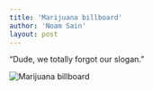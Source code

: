 ```yaml
---
title: 'Marijuana billboard'
author: 'Noam Sain'
layout: post
---
```


“Dude, we totally forgot our slogan.”

![Marijuana billboard](https://4.bp.blogspot.com/_8aN4krk1nsk/S235p-BN-MI/AAAAAAAAAYk/nMu2zWAtbro/s1600/image.jpg "Marijuana billboard")
